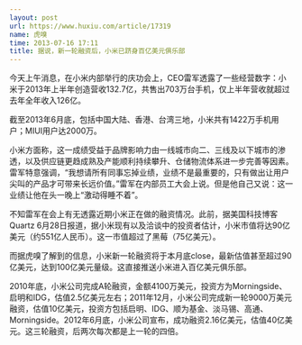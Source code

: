 ```yaml
---
layout: post
url: https://www.huxiu.com/article/17319
name: 虎嗅
time: 2013-07-16 17:11
title: 据说，新一轮融资后，小米已跻身百亿美元俱乐部
---
```

今天上午消息，在小米内部举行的庆功会上，CEO雷军透露了一些经营数字：小米于2013年上半年创造营收132.7亿，共售出703万台手机，仅上半年营收就超过去年全年收入126亿。

截至2013年6月底，包括中国大陆、香港、台湾三地，小米共有1422万手机用户；MIUI用户达2000万。

小米方面称，这一成绩受益于品牌影响力由一线城市向二、三线及以下城市的渗透，以及供应链更趋成熟及产能顺利持续攀升、仓储物流体系进一步完善等因素。雷军特意强调，“我想请所有同事忘掉业绩，业绩不是最重要的，只有做出让用户尖叫的产品才可带来长远价值。”雷军在内部员工大会上说。但是他自己又说：这一业绩让他在头一晚上“激动得睡不着”。

不知雷军在会上有无透露近期小米正在做的融资情况。此前，据美国科技博客Quartz 6月28日报道，据小米现有以及洽谈中的投资者估计，小米市值将达90亿美元（约551亿人民币）。这一市值超过了黑莓（75亿美元）。

而据虎嗅了解到的信息，小米新一轮融资将于本月底close，最新估值甚至超过90亿美元，达到100亿美元量级。这直接推送小米进入百亿美元俱乐部。

2010年底，小米公司完成A轮融资，金额4100万美元，投资方为Morningside、启明和IDG，估值2.5亿美元左右；2011年12月，小米公司完成新一轮9000万美元融资，估值10亿美元，投资方包括启明、IDG、顺为基金、淡马锡、高通、Morningside。2012年6月底，小米公司宣布，成功融资2.16亿美元，估值40亿美元。这三轮融资，后两次每次都是上一轮的四倍。

